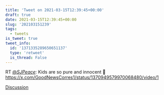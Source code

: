 ```yaml
---
title: 'Tweet on 2021-03-15T12:39:45+00:00'
draft: true
date: 2021-03-15T12:39:45+00:00
slug: '202103151239'
tags:
  - tweets
is_tweet: true
tweet_info:
  id: '1371335289650651137'
  type: 'retweet'
  is_thread: False
---
```




RT [@_SJPeace_](https://x.com/_SJPeace_): Kids are so pure and innocent 🥺<https://x.com/GoodNewsCorres1/status/1370949579970068480/video/1>

[Discussion](https://x.com/sytelus/status/1371335289650651137)

